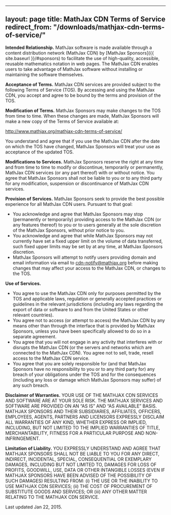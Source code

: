 
---
layout: page
title: MathJax CDN Terms of Service
redirect_from: "/downloads/mathjax-cdn-terms-of-service/"
---

**Intended Relationship.** MathJax software is made available through a content distribution network (MathJax CDN) by [MathJax Sponsors]({{ site.baseurl }}/#sponsors) to facilitate the use of high-quality, accessible, reusable mathematics notation in web pages.  The MathJax CDN enables users to take advantage of MathJax software without installing or maintaining the software themselves.

**Acceptance of Terms.** MathJax CDN services are provided subject to the following Terms of Service (TOS). By accessing and using the MathJax CDN, you accept and agree to be bound by the terms and provision of the TOS.

**Modification of Terms.** MathJax Sponsors may make changes to the TOS from time to time. When these changes are made, MathJax Sponsors will make a new copy of the Terms of Service available at:

http://www.mathjax.org/mathjax-cdn-terms-of-service/

You understand and agree that if you use the MathJax CDN after the date on which the TOS have changed, MathJax Sponsors will treat your use as acceptance of the updated TOS.

**Modifications to Services.** MathJax Sponsors reserve the right at any time and from time to time to modify or discontinue, temporarily or permanently, MathJax CDN services (or any part thereof) with or without notice. You agree that MathJax Sponsors shall not be liable to you or to any third party for any modification, suspension or discontinuance of MathJax CDN services.

**Provision of Services.** MathJax Sponsors seek to provide the best possible experience for all MathJax CDN users. Pursuant to that goal:

*   You acknowledge and agree that MathJax Sponsors may stop (permanently or temporarily) providing access to the MathJax CDN (or any features thereof) to you or to users generally at the sole discretion of the MathJax Sponsors, without prior notice to you.
*   You acknowledge and agree that while MathJax Sponsors may not currently have set a fixed upper limit on the volume of data transferred, such fixed upper limits may be set by at any time, at MathJax Sponsors discretion.
*   MathJax Sponsors will attempt to notify users providing domain and email information via email to cdn-notify@mathjax.org before making changes that may affect your access to the MathJax CDN, or changes to the TOS.

**Use of Services.**

*   You agree to use the MathJax CDN only for purposes permitted by the TOS and applicable laws, regulation or generally accepted practices or guidelines in the relevant jurisdictions (including any laws regarding the export of data or software to and from the United States or other relevant countries).
*   You agree not to access (or attempt to access) the MathJax CDN by any means other than through the interface that is provided by MathJax Sponsors, unless you have been specifically allowed to do so in a separate agreement.
*   You agree that you will not engage in any activity that interferes with or disrupts the MathJax CDN (or the servers and networks which are connected to the MathJax CDN). You agree not to sell, trade, resell access to the MathJax CDN service.
*   You agree that you are solely responsible for (and that MathJax Sponsors have no responsibility to you or to any third party for) any breach of your obligations under the TOS and for the consequences (including any loss or damage which MathJax Sponsors may suffer) of any such breach.

**Disclaimer of Warranties.** YOUR USE OF THE MATHJAX CDN SERVICES AND SOFTWARE ARE AT YOUR SOLE RISK. THE MATHJAX SERVICES AND SOFTWARE ARE PROVIDED ON AN &#8220;AS IS&#8221; AND &#8220;AS AVAILABLE&#8221; BASIS. MATHJAX SPONSORS AND THEIR SUBSIDIARIES, AFFILIATES, OFFICERS, EMPLOYEES, AGENTS, PARTNERS AND LICENSORS EXPRESSLY DISCLAIM ALL WARRANTIES OF ANY KIND, WHETHER EXPRESS OR IMPLIED, INCLUDING, BUT NOT LIMITED TO THE IMPLIED WARRANTIES OF TITLE, MERCHANTABILITY, FITNESS FOR A PARTICULAR PURPOSE AND NON-INFRINGEMENT.

**Limitation of Liability.** YOU EXPRESSLY UNDERSTAND AND AGREE THAT MATHJAX SPONSORS SHALL NOT BE LIABLE TO YOU FOR ANY DIRECT, INDIRECT, INCIDENTAL, SPECIAL, CONSEQUENTIAL OR EXEMPLARY DAMAGES, INCLUDING BUT NOT LIMITED TO, DAMAGES FOR LOSS OF PROFITS, GOODWILL, USE, DATA OR OTHER INTANGIBLE LOSSES (EVEN IF MATHJAX SPONSORS HAVE BEEN ADVISED OF THE POSSIBILITY OF SUCH DAMAGES) RESULTING FROM: (i) THE USE OR THE INABILITY TO USE MATHJAX CDN SERVICES; (ii) THE COST OF PROCUREMENT OF SUBSTITUTE GOODS AND SERVICES; OR (iii) ANY OTHER MATTER RELATING TO THE MATHJAX CDN SERVICE.

Last updated Jan 22, 2015.